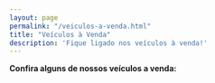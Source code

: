 ```yaml
---
layout: page
permalink: "/veiculos-a-venda.html"
title: "Veículos à Venda"
description: 'Fique ligado nos veículos à venda!'
---
```

<p><b>Confira alguns de nossos veículos a venda: </b></p>
